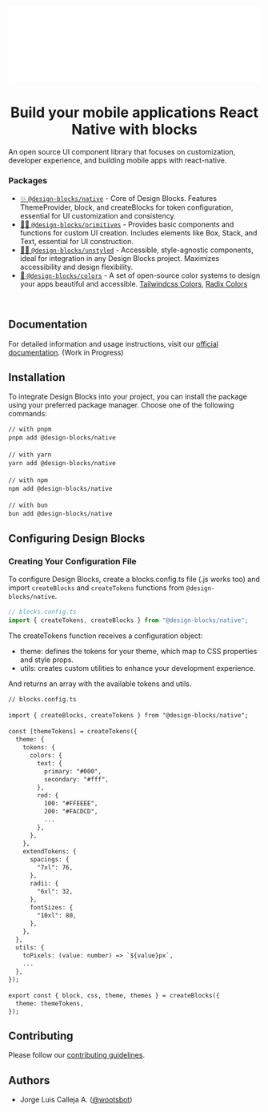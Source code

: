![design-blocks](./docs/preview_beta.png)

<h1 align="center">
  Build your mobile applications React Native with blocks
</h1>

An open source UI component library that focuses on customization, developer experience, and building mobile apps with
react-native.

<!-- You can use these components as the base layer of your design system or adopt ##them incrementally. -->

### Packages

<!--
- [🏄‍♀️ `@design-blocks/primitives`](https://github.com/wootsbot/design-blocks/tree/main/packages/%40blocks-primitives) -
  Unstyled components for building high‑quality design systems and mobile apps in React-Native.
- [💥 `@design-blocks/native`](https://github.com/wootsbot/design-blocks/tree/main/packages/native) - Use all the
  packages to create your design system or create your developments faster.
- [💅 `@design-blocks/colors`](https://github.com/wootsbot/design-blocks/tree/main/packages/%40blocks-colors) - A set of
  open-source color systems to design your apps beautiful and accessible.
  [Tailwindcss Colors](https://tailwindcss.com/docs/customizing-colors), [Radix Colors](https://www.radix-ui.com/colors) -->

- [💥 `@design-blocks/native`](https://github.com/openkitrun/design-blocks/tree/main/packages/native) - Core of Design Blocks. Features ThemeProvider, block, and createBlocks for token configuration, essential for UI customization and consistency.
- [🏄‍♀️ `@design-blocks/primitives`](https://github.com/openkitrun/design-blocks/tree/main/packages/%40blocks-primitives) -
  Provides basic components and functions for custom UI creation. Includes elements like Box, Stack, and Text, essential for UI construction.
- [🏄‍♀️ `@design-blocks/unstyled`](https://github.com/openkitrun/design-blocks/tree/main/packages/%40blocks-unstyled) -
  Accessible, style-agnostic components, ideal for integration in any Design Blocks project. Maximizes accessibility and design flexibility.
- [💅 `@design-blocks/colors`](https://github.com/openkitrun/design-blocks/tree/main/packages/%40blocks-colors) - A set of
  open-source color systems to design your apps beautiful and accessible.
  [Tailwindcss Colors](https://tailwindcss.com/docs/customizing-colors), [Radix Colors](https://www.radix-ui.com/colors)

<br/>

## Documentation

For detailed information and usage instructions, visit our [official documentation](https://designblocks.dev). (Work in Progress)

## Installation

To integrate Design Blocks into your project, you can install the package using your preferred package manager. Choose one of the following commands:

```sh
// with pnpm
pnpm add @design-blocks/native

// with yarn
yarn add @design-blocks/native

// with npm
npm add @design-blocks/native

// with bun
bun add @design-blocks/native
```

## Configuring Design Blocks

### Creating Your Configuration File

To configure Design Blocks, create a blocks.config.ts file (.js works too) and import `createBlocks` and `createTokens` functions from `@design-blocks/native`.

```ts
// blocks.config.ts
import { createTokens, createBlocks } from "@design-blocks/native";
```

The createTokens function receives a configuration object:

- theme: defines the tokens for your theme, which map to CSS properties and style props.
- utils: creates custom utilities to enhance your development experience.

And returns an array with the available tokens and utils.

```tsx
// blocks.config.ts

import { createBlocks, createTokens } from "@design-blocks/native";

const [themeTokens] = createTokens({
  theme: {
    tokens: {
      colors: {
        text: {
          primary: "#000",
          secondary: "#fff",
        },
        red: {
          100: "#FFEEEE",
          200: "#FACDCD",
          ...
        },
      },
    },
    extendTokens: {
      spacings: {
        "7xl": 76,
      },
      radii: {
        "6xl": 32,
      },
      fontSizes: {
        "10xl": 80,
      },
    },
  },
  utils: {
    toPixels: (value: number) => `${value}px`,
    ...
  },
});

export const { block, css, theme, themes } = createBlocks({
  theme: themeTokens,
});
```

## Contributing

Please follow our [contributing guidelines](./.github/CONTRIBUTING.md).

## Authors

- Jorge Luis Calleja A. ([@wootsbot](https://twitter.com/wootsbot))
